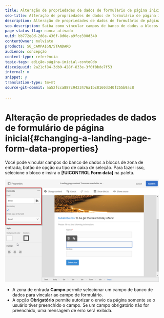 ```yaml
---
title: Alteração de propriedades de dados de formulário de página inicial
seo-title: Alteração de propriedades de dados de formulário de página inicial
description: Alteração de propriedades de dados de formulário de página inicial
seo-description: Saiba como vincular campos de banco de dados a blocos de zona de entrada, botão de opção ou tipo de caixa de seleção.
page-status-flag: nunca ativado
uuid: bb772e8d-2d8a-436f-8d0e-a9fce300d340
contentOwner: molviato
products: SG_CAMPAIGN/STANDARD
audience: concepção
content-type: referência
topic-tags: edição-página-inicial-conteúdo
discoiquuid: 2a21cf84-3db9-428f-833e-3f0f8bde7f53
internal: n
snippet: y
translation-type: tm+mt
source-git-commit: aa52fcca887c9423476a1bc0160d340f255b9ac8

---
```



# Alteração de propriedades de dados de formulário de página inicial{#changing-a-landing-page-form-data-properties}

Você pode vincular campos do banco de dados a blocos de zona de entrada, botão de opção ou tipo de caixa de seleção. Para fazer isso, selecione o bloco e insira o **[!UICONTROL Form data]** na paleta.

![](assets/delivery_content_9.png)

* A zona de entrada **Campo** permite selecionar um campo de banco de dados para vincular ao campo de formulário.
* A opção **Obrigatório** permite autorizar o envio da página somente se o usuário tiver preenchido o campo. Se um campo obrigatório não for preenchido, uma mensagem de erro será exibida.

